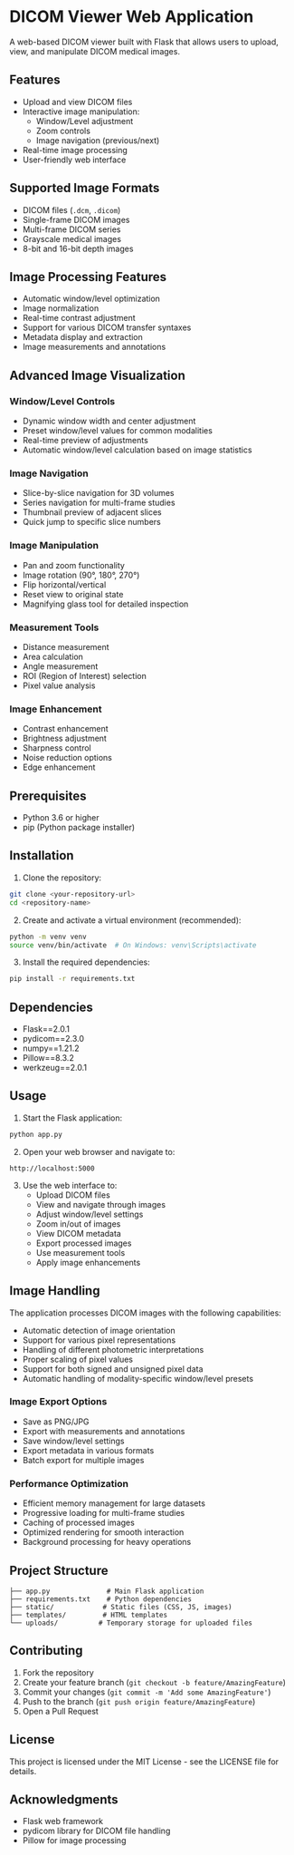 # DICOM Viewer Web Application

A web-based DICOM viewer built with Flask that allows users to upload, view, and manipulate DICOM medical images.

## Features

- Upload and view DICOM files
- Interactive image manipulation:
  - Window/Level adjustment
  - Zoom controls
  - Image navigation (previous/next)
- Real-time image processing
- User-friendly web interface

## Supported Image Formats

- DICOM files (`.dcm`, `.dicom`)
- Single-frame DICOM images
- Multi-frame DICOM series
- Grayscale medical images
- 8-bit and 16-bit depth images

## Image Processing Features

- Automatic window/level optimization
- Image normalization
- Real-time contrast adjustment
- Support for various DICOM transfer syntaxes
- Metadata display and extraction
- Image measurements and annotations

## Advanced Image Visualization

### Window/Level Controls
- Dynamic window width and center adjustment
- Preset window/level values for common modalities
- Real-time preview of adjustments
- Automatic window/level calculation based on image statistics

### Image Navigation
- Slice-by-slice navigation for 3D volumes
- Series navigation for multi-frame studies
- Thumbnail preview of adjacent slices
- Quick jump to specific slice numbers

### Image Manipulation
- Pan and zoom functionality
- Image rotation (90°, 180°, 270°)
- Flip horizontal/vertical
- Reset view to original state
- Magnifying glass tool for detailed inspection

### Measurement Tools
- Distance measurement
- Area calculation
- Angle measurement
- ROI (Region of Interest) selection
- Pixel value analysis

### Image Enhancement
- Contrast enhancement
- Brightness adjustment
- Sharpness control
- Noise reduction options
- Edge enhancement

## Prerequisites

- Python 3.6 or higher
- pip (Python package installer)

## Installation

1. Clone the repository:
```bash
git clone <your-repository-url>
cd <repository-name>
```

2. Create and activate a virtual environment (recommended):
```bash
python -m venv venv
source venv/bin/activate  # On Windows: venv\Scripts\activate
```

3. Install the required dependencies:
```bash
pip install -r requirements.txt
```

## Dependencies

- Flask==2.0.1
- pydicom==2.3.0
- numpy==1.21.2
- Pillow==8.3.2
- werkzeug==2.0.1

## Usage

1. Start the Flask application:
```bash
python app.py
```

2. Open your web browser and navigate to:
```
http://localhost:5000
```

3. Use the web interface to:
   - Upload DICOM files
   - View and navigate through images
   - Adjust window/level settings
   - Zoom in/out of images
   - View DICOM metadata
   - Export processed images
   - Use measurement tools
   - Apply image enhancements

## Image Handling

The application processes DICOM images with the following capabilities:
- Automatic detection of image orientation
- Support for various pixel representations
- Handling of different photometric interpretations
- Proper scaling of pixel values
- Support for both signed and unsigned pixel data
- Automatic handling of modality-specific window/level presets

### Image Export Options
- Save as PNG/JPG
- Export with measurements and annotations
- Save window/level settings
- Export metadata in various formats
- Batch export for multiple images

### Performance Optimization
- Efficient memory management for large datasets
- Progressive loading for multi-frame studies
- Caching of processed images
- Optimized rendering for smooth interaction
- Background processing for heavy operations

## Project Structure

```
├── app.py              # Main Flask application
├── requirements.txt    # Python dependencies
├── static/            # Static files (CSS, JS, images)
├── templates/         # HTML templates
└── uploads/          # Temporary storage for uploaded files
```

## Contributing

1. Fork the repository
2. Create your feature branch (`git checkout -b feature/AmazingFeature`)
3. Commit your changes (`git commit -m 'Add some AmazingFeature'`)
4. Push to the branch (`git push origin feature/AmazingFeature`)
5. Open a Pull Request

## License

This project is licensed under the MIT License - see the LICENSE file for details.

## Acknowledgments

- Flask web framework
- pydicom library for DICOM file handling
- Pillow for image processing 